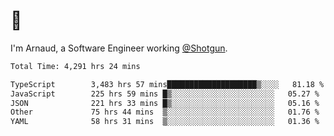 # 👋

I'm Arnaud, a Software Engineer working [@Shotgun](https://shotgun.live).

<!--START_SECTION:waka-->

```txt
Total Time: 4,291 hrs 24 mins

TypeScript        3,483 hrs 57 mins████████████████████▒░░░░   81.18 %
JavaScript        225 hrs 59 mins █▒░░░░░░░░░░░░░░░░░░░░░░░   05.27 %
JSON              221 hrs 33 mins █▒░░░░░░░░░░░░░░░░░░░░░░░   05.16 %
Other             75 hrs 44 mins  ▒░░░░░░░░░░░░░░░░░░░░░░░░   01.76 %
YAML              58 hrs 31 mins  ▒░░░░░░░░░░░░░░░░░░░░░░░░   01.36 %
```

<!--END_SECTION:waka-->
